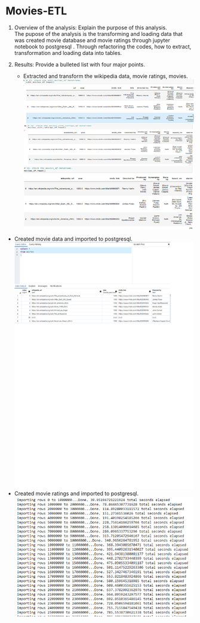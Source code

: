 # Movies-ETL
1. Overview of the analysis: Explain the purpose of this analysis.	
	The pupose of the analysis is the transforming and loading data that was created movie database and movie ratings through jupyter notebook to postgresql .
	Through refactoring the codes, how to extract, transformation and loading data into tables. 
	
2. Results: Provide a bulleted list with four major points.	
	* Extracted and transform the wikipedia data, movie ratings, movies.
![image](https://github.com/Jrobinson3/Movies-ETL/blob/main/wiki_movies.png)
![image](https://github.com/Jrobinson3/Movies-ETL/blob/main/movies_ratingins.png?raw=true)
![image](https://github.com/Jrobinson3/Movies-ETL/blob/main/movies_df.png)
* Created movie data and imported to postgresql.
![image](https://github.com/Jrobinson3/Movies-ETL/blob/main/movies_query.png)
* Created movie ratings and imported to postgresql.
![image](https://github.com/Jrobinson3/Movies-ETL/blob/main/ratings_elapsed.png)

